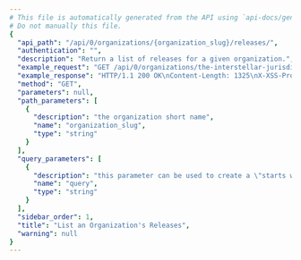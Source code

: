 ```yaml
---
# This file is automatically generated from the API using `api-docs/generate.py`
# Do not manually this file.
{
  "api_path": "/api/0/organizations/{organization_slug}/releases/", 
  "authentication": "", 
  "description": "Return a list of releases for a given organization.", 
  "example_request": "GET /api/0/organizations/the-interstellar-jurisdiction/releases/ HTTP/1.1\nHost: sentry.io\nAuthorization: Bearer <token>", 
  "example_response": "HTTP/1.1 200 OK\nContent-Length: 1325\nX-XSS-Protection: 1; mode=block\nX-Content-Type-Options: nosniff\nContent-Language: en\nVary: Accept-Language, Cookie\nLink: <https://sentry.io/api/0/organizations/the-interstellar-jurisdiction/releases/?&cursor=100:-1:1>; rel=\"previous\"; results=\"false\"; cursor=\"100:-1:1\", <https://sentry.io/api/0/organizations/the-interstellar-jurisdiction/releases/?&cursor=100:1:0>; rel=\"next\"; results=\"false\"; cursor=\"100:1:0\"\nAllow: GET, POST, HEAD, OPTIONS\nX-Frame-Options: deny\nContent-Type: application/json\n\n[\n  {\n    \"authors\": [], \n    \"commitCount\": 0, \n    \"data\": {}, \n    \"dateCreated\": \"2018-11-06T21:20:08.033Z\", \n    \"dateReleased\": null, \n    \"deployCount\": 0, \n    \"firstEvent\": null, \n    \"lastCommit\": null, \n    \"lastDeploy\": null, \n    \"lastEvent\": null, \n    \"newGroups\": 0, \n    \"owner\": null, \n    \"projects\": [\n      {\n        \"name\": \"Pump Station\", \n        \"slug\": \"pump-station\"\n      }\n    ], \n    \"ref\": \"6ba09a7c53235ee8a8fa5ee4c1ca8ca886e7fdbb\", \n    \"shortVersion\": \"2.0rc2\", \n    \"url\": null, \n    \"version\": \"2.0rc2\"\n  }, \n  {\n    \"authors\": [], \n    \"commitCount\": 0, \n    \"data\": {}, \n    \"dateCreated\": \"2018-11-06T21:19:58.559Z\", \n    \"dateReleased\": null, \n    \"deployCount\": 0, \n    \"firstEvent\": \"2018-11-06T21:19:58.639Z\", \n    \"lastCommit\": null, \n    \"lastDeploy\": null, \n    \"lastEvent\": \"2018-11-06T21:19:58.639Z\", \n    \"newGroups\": 0, \n    \"owner\": null, \n    \"projects\": [\n      {\n        \"name\": \"Prime Mover\", \n        \"slug\": \"prime-mover\"\n      }\n    ], \n    \"ref\": null, \n    \"shortVersion\": \"2b6af31\", \n    \"url\": null, \n    \"version\": \"2b6af31b2edccc73a629108b17344dfe20858780\"\n  }, \n  {\n    \"authors\": [], \n    \"commitCount\": 0, \n    \"data\": {}, \n    \"dateCreated\": \"2018-11-06T21:19:55.146Z\", \n    \"dateReleased\": null, \n    \"deployCount\": 0, \n    \"firstEvent\": \"2018-11-06T21:19:55.271Z\", \n    \"lastCommit\": null, \n    \"lastDeploy\": null, \n    \"lastEvent\": \"2018-11-06T21:19:55.271Z\", \n    \"newGroups\": 0, \n    \"owner\": null, \n    \"projects\": [\n      {\n        \"name\": \"Pump Station\", \n        \"slug\": \"pump-station\"\n      }\n    ], \n    \"ref\": null, \n    \"shortVersion\": \"1764232\", \n    \"url\": null, \n    \"version\": \"17642328ead24b51867165985996d04b29310337\"\n  }\n]", 
  "method": "GET", 
  "parameters": null, 
  "path_parameters": [
    {
      "description": "the organization short name", 
      "name": "organization_slug", 
      "type": "string"
    }
  ], 
  "query_parameters": [
    {
      "description": "this parameter can be used to create a \"starts with\" filter for the version.", 
      "name": "query", 
      "type": "string"
    }
  ], 
  "sidebar_order": 1, 
  "title": "List an Organization's Releases", 
  "warning": null
}
---
```

